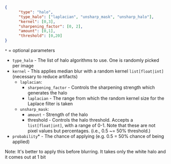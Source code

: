 ```json
{
      "type": "halo",
      "type_halo": ["laplacian", "unsharp_mask", "unsharp_halo"],
      "kernel": [0,3],
      "sharpening_factor": [0, 2],
      "amount": [0,1],
      "threshold": [0,20]
}    
```
`*` = optional parameters

- `type_halo` - The list of halo algorithms to use. One is randomly picked per image
- `kernel` - This applies median blur with a random kernel `list[float|int]` (necessary to reduce artifacts)
  - `laplacian`:
    - `sharpening_factor` - Controls the sharpening strength which generates the halo
    - `laplacian` - The range from which the random kernel size for the Laplace filter is taken
  - `unsharp_mask`:
    - `amount` - Strength of the halo
    - threshold - Controls the halo threshold. Accepts a `list[float|int]`, with a range of 0-1. Note that these are not pixel values but percentages. (i.e., 0.5 ~= 50% threshold.)
- `probability`* - The chance of applying (e.g. 0.5 = 50% chance of being applied)

Note: It's better to apply this before blurring. It takes only the white halo and it comes out at 1 bit
